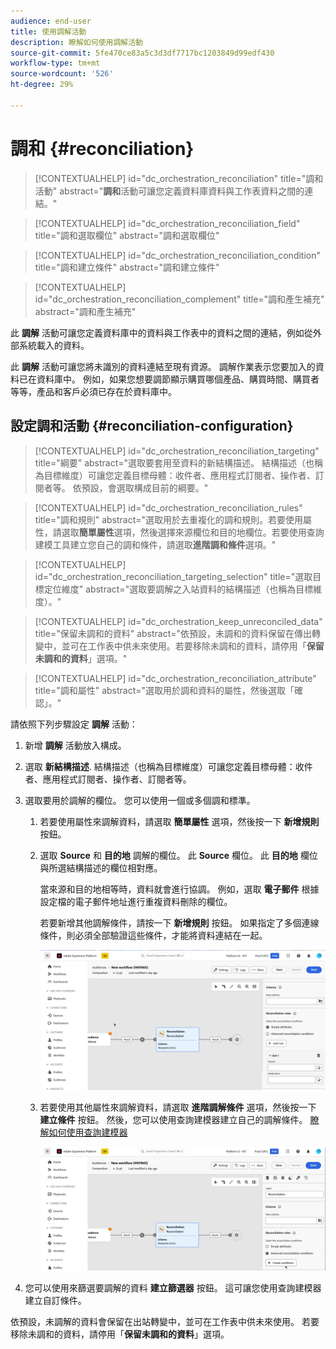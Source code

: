 ```yaml
---
audience: end-user
title: 使用調解活動
description: 瞭解如何使用調解活動
source-git-commit: 5fe470ce83a5c3d3df7717bc1203849d99edf430
workflow-type: tm+mt
source-wordcount: '526'
ht-degree: 29%

---
```



# 調和 {#reconciliation}

>[!CONTEXTUALHELP]
>id="dc_orchestration_reconciliation"
>title="調和活動"
>abstract="**調和**&#x200B;活動可讓您定義資料庫資料與工作表資料之間的連結。"

>[!CONTEXTUALHELP]
>id="dc_orchestration_reconciliation_field"
>title="調和選取欄位"
>abstract="調和選取欄位"

>[!CONTEXTUALHELP]
>id="dc_orchestration_reconciliation_condition"
>title="調和建立條件"
>abstract="調和建立條件"

>[!CONTEXTUALHELP]
>id="dc_orchestration_reconciliation_complement"
>title="調和產生補充"
>abstract="調和產生補充"

此 **調解** 活動可讓您定義資料庫中的資料與工作表中的資料之間的連結，例如從外部系統載入的資料。

<!--For example, the **Reconciliation** activity can be placed after a **Load file** activity to import non-standard data into the database. In this case, the **Reconciliation** activity lets you define the link between the data in the Adobe Campaign database and the data in the work table.-->

此 **調解** 活動可讓您將未識別的資料連結至現有資源。 調解作業表示您要加入的資料已在資料庫中。 例如，如果您想要調節顯示購買哪個產品、購買時間、購買者等等，產品和客戶必須已存在於資料庫中。

## 設定調和活動 {#reconciliation-configuration}

>[!CONTEXTUALHELP]
>id="dc_orchestration_reconciliation_targeting"
>title="綱要"
>abstract="選取要套用至資料的新結構描述。 結構描述（也稱為目標維度）可讓您定義目標母體：收件者、應用程式訂閱者、操作者、訂閱者等。 依預設，會選取構成目前的綱要。"

>[!CONTEXTUALHELP]
>id="dc_orchestration_reconciliation_rules"
>title="調和規則"
>abstract="選取用於去重複化的調和規則。若要使用屬性，請選取&#x200B;**簡單屬性**&#x200B;選項，然後選擇來源欄位和目的地欄位。若要使用查詢建模工具建立您自己的調和條件，請選取&#x200B;**進階調和條件**&#x200B;選項。"

>[!CONTEXTUALHELP]
>id="dc_orchestration_reconciliation_targeting_selection"
>title="選取目標定位維度"
>abstract="選取要調解之入站資料的結構描述（也稱為目標維度）。"

>[!CONTEXTUALHELP]
>id="dc_orchestration_keep_unreconciled_data"
>title="保留未調和的資料"
>abstract="依預設，未調和的資料保留在傳出轉變中，並可在工作表中供未來使用。若要移除未調和的資料，請停用「**保留未調和的資料**」選項。"

>[!CONTEXTUALHELP]
>id="dc_orchestration_reconciliation_attribute"
>title="調和屬性"
>abstract="選取用於調和資料的屬性，然後選取「確認」。"

請依照下列步驟設定 **調解** 活動：

1. 新增 **調解** 活動放入構成。

1. 選取 **新結構描述**. 結構描述（也稱為目標維度）可讓您定義目標母體：收件者、應用程式訂閱者、操作者、訂閱者等。

1. 選取要用於調解的欄位。 您可以使用一個或多個調和標準。

   1. 若要使用屬性來調解資料，請選取 **簡單屬性** 選項，然後按一下 **新增規則** 按鈕。
   1. 選取 **Source** 和 **目的地** 調解的欄位。 此 **Source** 欄位。 此 **目的地** 欄位與所選結構描述的欄位相對應。

      當來源和目的地相等時，資料就會進行協調。 例如，選取 **電子郵件** 根據設定檔的電子郵件地址進行重複資料刪除的欄位。

      若要新增其他調解條件，請按一下 **新增規則** 按鈕。 如果指定了多個連線條件，則必須全部驗證這些條件，才能將資料連結在一起。

      ![](../assets/reconciliation-rules.png)

   1. 若要使用其他屬性來調解資料，請選取 **進階調解條件** 選項，然後按一下 **建立條件** 按鈕。 然後，您可以使用查詢建模器建立自己的調解條件。 [瞭解如何使用查詢建模器](../../query/query-modeler-overview.md)

      ![](../assets/reconciliation-advanced.png)

1. 您可以使用來篩選要調解的資料 **建立篩選器** 按鈕。 這可讓您使用查詢建模器建立自訂條件。

依預設，未調解的資料會保留在出站轉變中，並可在工作表中供未來使用。 若要移除未調和的資料，請停用「**保留未調和的資料**」選項。

<!--
## Example {#reconciliation-example}

The following example demonstrates a workflow that creates an audience of profiles directly from an imported file containing new clients. It is made up of the following activities:

The workflow is designed as follows:

![](../assets/workflow-reconciliation-sample-1.0.png)

 
It is built with the following activities:

* A [Load file](load-file.md) activity uploads a file containing profiles data that were extracted from an external tool.

    For example:

    ```
    lastname;firstname;email;birthdate;
    JACKMAN;Megan;megan.jackman@testmail.com;07/08/1975;
    PHILLIPS;Edward;phillips@testmail.com;09/03/1986;
    WEAVER;Justin;justin_w@testmail.com;11/15/1990;
    MARTIN;Babe;babeth_martin@testmail.net;11/25/1964;
    REESE;Richard;rreese@testmail.com;02/08/1987;
    ```

* A **Reconciliation** activity which identifies the incoming data as profiles, by using the **email** and **Date of birth** fields as reconciliation criteria.

    ![](../assets/workflow-reconciliation-sample-1.1.png)

* A [Save audience](save-audience.md) activity to create a new audience based on these updates. You can also replace the **Save audience** activity by an **End** activity if no specific audience needs to be created or updated. Recipient profiles are updated in any case when you run the workflow.


## Compatibility {#reconciliation-compat}

The **Reconciliation** activity does not exist in the Client console. All **Enrichments** activities created in the Client console with the reconciliation options enabled are displayed as **Reconciliation** activities in Campaign Web user interface.
-->
